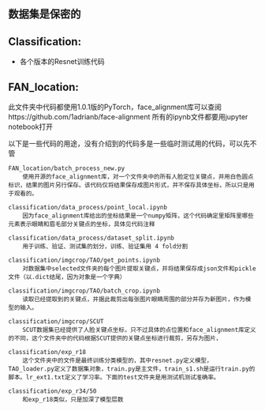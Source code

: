 ## 数据集是保密的
## Classification:
- 各个版本的Resnet训练代码
## FAN_location:
此文件夹中代码都使用1.0.1版的PyTorch，face_alignment库可以查阅https://github.com/1adrianb/face-alignment
所有的ipynb文件都要用jupyter notebook打开

以下是一些代码的用途，没有介绍到的代码多是一些临时测试用的代码，可以先不管

    FAN_location/batch_process_new.py
        使用开源的face_alignment库，对一个文件夹中的所有人脸定位关键点，并用白色圆点标识，结果的图片另行保存。该代码仅将结果保存成图片形式，并不保存具体坐标，所以只是用于观看的。

    classification/data_process/point_local.ipynb
        因为face_alignment库给出的坐标结果是一个numpy矩阵，这个代码确定里矩阵里哪些元素表示眼睛和眉毛部分关键点的坐标，具体见代码注释

    classification/data_process/dataset_split.ipynb
        用于训练、验证、测试集的划分，训练、验证集用 4 fold分割

    classification/imgcrop/TAO/get_points.ipynb
        对数据集中selected文件夹的每个图片提取关键点，并将结果保存成json文件和pickle文件（以.dict结尾，因为对象是一个字典）

    classification/imgcrop/TAO/batch_crop.ipynb
        读取已经提取到的关键点，并据此裁剪出每张图片眼睛周围的部分并存为新图片，作为模型的输入。

    classification/imgcrop/SCUT
        SCUT数据集已经提供了人脸关键点坐标，只不过具体的点位置和face_alignment库定义的不同，这个文件夹中的代码根据SCUT提供的关键点坐标进行裁剪，另存为图片，

    classification/exp_r18
        这个文件夹中的文件是最终训练分类模型的，其中resnet.py定义模型，TAO_loader.py定义了数据集对象，train.py是主文件，train_s1.sh是运行train.py的脚本。lr_ext1.txt定义了学习率。下面的test文件夹是用测试机测试准确率。

    classification/exp_r34/50
        和exp_r18类似，只是加深了模型层数

